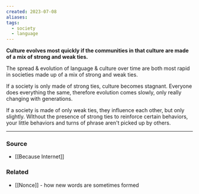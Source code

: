 ```yaml
---
created: 2023-07-08
aliases: 
tags:
  - society
  - language
---
```

**Culture evolves most quickly if the communities in that culture are made of a mix of strong and weak ties.**

The spread & evolution of language & culture over time are both most rapid in societies made up of a mix of strong and weak ties. 

If a society is only made of strong ties, culture becomes stagnant. Everyone does everything the same, therefore evolution comes slowly, only really changing with generations.

If a society is made of only weak ties, they influence each other, but only slightly. WIthout the presence of strong ties to reinforce certain behaviors, your little behaviors and turns of phrase aren't picked up by others. 

****
### Source
- [[Because Internet]]

### Related
- [[Nonce]] - how new words are sometimes formed